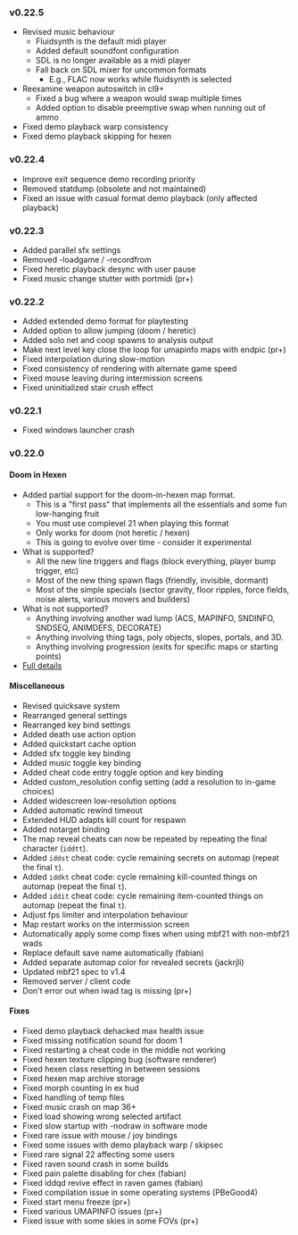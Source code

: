 ### v0.22.5
- Revised music behaviour
  - Fluidsynth is the default midi player
  - Added default soundfont configuration
  - SDL is no longer available as a midi player
  - Fall back on SDL mixer for uncommon formats
    - E.g., FLAC now works while fluidsynth is selected
- Reexamine weapon autoswitch in cl9+
  - Fixed a bug where a weapon would swap multiple times
  - Added option to disable preemptive swap when running out of ammo
- Fixed demo playback warp consistency
- Fixed demo playback skipping for hexen

### v0.22.4
- Improve exit sequence demo recording priority
- Removed statdump (obsolete and not maintained)
- Fixed an issue with casual format demo playback (only affected playback)

### v0.22.3
- Added parallel sfx settings
- Removed -loadgame / -recordfrom
- Fixed heretic playback desync with user pause
- Fixed music change stutter with portmidi (pr+)

### v0.22.2
- Added extended demo format for playtesting
- Added option to allow jumping (doom / heretic)
- Added solo net and coop spawns to analysis output
- Make next level key close the loop for umapinfo maps with endpic (pr+)
- Fixed interpolation during slow-motion
- Fixed consistency of rendering with alternate game speed
- Fixed mouse leaving during intermission screens
- Fixed uninitialized stair crush effect

### v0.22.1
- Fixed windows launcher crash

### v0.22.0

#### Doom in Hexen
- Added partial support for the doom-in-hexen map format.
  - This is a "first pass" that implements all the essentials and some fun low-hanging fruit
  - You must use complevel 21 when playing this format
  - Only works for doom (not heretic / hexen)
  - This is going to evolve over time - consider it experimental
- What is supported?
  - All the new line triggers and flags (block everything, player bump trigger, etc)
  - Most of the new thing spawn flags (friendly, invisible, dormant)
  - Most of the simple specials (sector gravity, floor ripples, force fields, noise alerts, various movers and builders)
- What is not supported?
  - Anything involving another wad lump (ACS, MAPINFO, SNDINFO, SNDSEQ, ANIMDEFS, DECORATE)
  - Anything involving thing tags, poly objects, slopes, portals, and 3D.
  - Anything involving progression (exits for specific maps or starting points)
- [Full details](../docs/doom_in_hexen.md)

#### Miscellaneous
- Revised quicksave system
- Rearranged general settings
- Rearranged key bind settings
- Added death use action option
- Added quickstart cache option
- Added sfx toggle key binding
- Added music toggle key binding
- Added cheat code entry toggle option and key binding
- Added custom_resolution config setting (add a resolution to in-game choices)
- Added widescreen low-resolution options
- Added automatic rewind timeout
- Extended HUD adapts kill count for respawn
- Added notarget binding
- The map reveal cheats can now be repeated by repeating the final character (`iddtt`).
- Added `iddst` cheat code: cycle remaining secrets on automap (repeat the final `t`).
- Added `iddkt` cheat code: cycle remaining kill-counted things on automap (repeat the final `t`).
- Added `iddit` cheat code: cycle remaining item-counted things on automap (repeat the final `t`).
- Adjust fps limiter and interpolation behaviour
- Map restart works on the intermission screen
- Automatically apply some comp fixes when using mbf21 with non-mbf21 wads
- Replace default save name automatically (fabian)
- Added separate automap color for revealed secrets (jackrjli)
- Updated mbf21 spec to v1.4
- Removed server / client code
- Don't error out when iwad tag is missing (pr+)

#### Fixes
- Fixed demo playback dehacked max health issue
- Fixed missing notification sound for doom 1
- Fixed restarting a cheat code in the middle not working
- Fixed hexen texture clipping bug (software renderer)
- Fixed hexen class resetting in between sessions
- Fixed hexen map archive storage
- Fixed morph counting in ex hud
- Fixed handling of temp files
- Fixed music crash on map 36+
- Fixed load showing wrong selected artifact
- Fixed slow startup with -nodraw in software mode
- Fixed rare issue with mouse / joy bindings
- Fixed some issues with demo playback warp / skipsec
- Fixed rare signal 22 affecting some users
- Fixed raven sound crash in some builds
- Fixed pain palette disabling for chex (fabian)
- Fixed iddqd revive effect in raven games (fabian)
- Fixed compilation issue in some operating systems (PBeGood4)
- Fixed start menu freeze (pr+)
- Fixed various UMAPINFO issues (pr+)
- Fixed issue with some skies in some FOVs (pr+)
